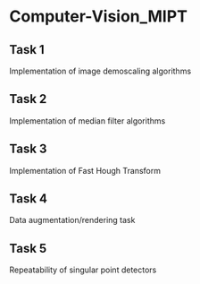 # Computer-Vision_MIPT
## Task 1
Implementation of image demoscaling algorithms

## Task 2
Implementation of median filter algorithms

## Task 3
Implementation of Fast Hough Transform

## Task 4
Data augmentation/rendering task

## Task 5
Repeatability of singular point detectors

